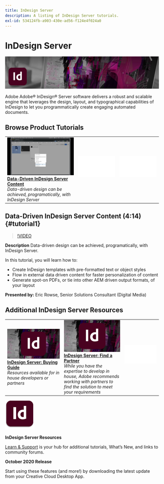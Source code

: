 ```yaml
---
title: InDesign Server
description: A listing of InDesign Server tutorials.
exl-id: 534124fb-a903-430e-ad56-f124e4f024a0
---
```

# InDesign Server

![Tutorial Hero Image](../assets/InDesignServer.jpg)

Adobe Adobe® InDesign® Server  software delivers a robust and scalable engine that leverages the design, layout, and typographical capabilities of InDesign to let you programmatically create engaging automated documents.

## Browse Product Tutorials

<table style="table-layout:fixed">
<tr>
 <td>
   <a href="indesignserver.md#tutorial1">
      <img alt="Data-Driven InDesign Server Content" src="../assets/dataDriven-InDesign-Server-Content.jpg" />
   </a>
    <div>
   <a href="indesignserver.md#tutorial1"><strong>Data-Driven InDesign Server Content</strong></a>
    </div>
    <em>Data-driven design can be achieved, programatically, with InDesign Server</em>
    <br>
  </td>
  <td>
    <img alt="Spacer" src="../assets/Whitespacer.png" />
    <div>
    <br>
  </td>
  <td>
    <img alt="Spacer" src="../assets/Whitespacer.png" />
    <div>
    <br>
  </td>
</tr>
</table>

## Data-Driven InDesign Server Content (4:14) {#tutorial1}

>[!VIDEO](https://video.tv.adobe.com/v/326901?hidetitle=true)

**Description**
Data-driven design can be achieved, programatically, with InDesign Server. 

In this tutorial, you will learn how to:
* Create InDesign templates with pre-formatted text or object styles
* Flow in external data driven content for faster personalization of content
* Generate spot-on PDFs, or tie into other AEM driven output formats, of your layout

**Presented by:**
Eric Rowse, Senior Solutions Consultant (Digital Media)

## Additional InDesign Server Resources

<table>
<tr>
 <td>
   <a href="https://www.adobe.com/products/indesignserver/buying-guide.html">
      <img alt="InDesign Server: Buying Guide" src="../assets/IDS_Thumbnail.jpg" />
   </a>
    <div>
   <a href="https://www.adobe.com/products/indesignserver/buying-guide.html"><strong>InDesign Server: Buying Guide</strong></a>
    </div>
    <em>Resources available for in house developers or partners</em>
    <br>
  </td>
  <td>
   <a href="https://www.adobe.com/products/indesignserver/partner.html">
      <img alt="InDesign Server: Find a Partner" src="../assets/IDS_Thumbnail.jpg" />
   </a>
    <div>
   <a href="https://www.adobe.com/products/indesignserver/partner.html"><strong>InDesign Server: Find a Partner</strong></a>
    </div>
    <em>While you have the expertise to develop in house, Adobe recommends working with partners to find the solution to meet your requirements</em>
    <br>
  </td>
  <td>
    <img alt="Spacer" src="../assets/Whitespacer.png" />
    <div>
    <br>
  </td>
</tr>
</table>

![InDesign Server Logo](../assets/id_server_appicon_96.png)

**InDesign Server Resources**

[Learn & Support](https://www.adobe.com/products/indesignserver.html) is your hub for additional tutorials, What’s New, and links to community forums.

**October 2020 Release**

Start using these features (and more!) by downloading the latest update from your Creative Cloud Desktop App.
